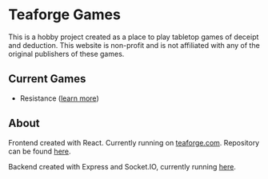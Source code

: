 # Teaforge Games

This is a hobby project created as a place to play tabletop games of deceipt and deduction.
This website is non-profit and is not affiliated with any of the original publishers
of these games.

## Current Games

* Resistance ([learn more](https://boardgamegeek.com/boardgame/41114/resistance))

## About

Frontend created with React. Currently running on [teaforge.com](https://teaforge-server.herokuapp.com/). Repository can be found [here](https://github.com/ThivagarNadarajan/Teaforge-Client).


Backend created with Express and Socket.IO, currently running [here](https://github.com/ThivagarNadarajan/Teaforge-Server).



